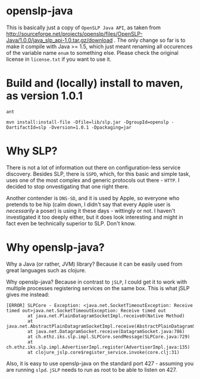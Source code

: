 openslp-java
============

This is basically just a copy of `OpenSLP Java API`, as taken from
http://sourceforge.net/projects/openslp/files/OpenSLP-Java/1.0.0/java_slp_api-1.0.tar.gz/download
. The only change so far is to make it compile with Java >= 1.5, which just meant renaming all occurences of the variable name `enum` to something else. Please check the original license in `license.txt` if you want to use it.

# Build and (locally) install to maven, as version 1.0.1 #

```
ant

mvn install:install-file -Dfile=lib/slp.jar -DgroupId=openslp -DartifactId=slp -Dversion=1.0.1 -Dpackaging=jar
```

# Why SLP? #

There is not a lot of information out there on configuration-less service discovery. Besides SLP, there is `SSPD`, which, for this basic and simple task, uses one of the most complex and generic protocols out there - `HTTP`. I decided to stop onvestigating that one right there.

Another contender is `DNS-SD`, and it is used by Apple, so everyone who pretends to be hip (calm down, I didn't say that every Apple user is *necessarily* a poser) is using it these days - wittingly or not. I haven't investigated it too deeply either, but it does look interesting and might in fact even be technically superior to SLP. Don't know.

# Why openslp-java? #

Why a Java (or rather, JVM) library? Because it can be easily used from great languages such as clojure.

Why openslp-java? Because in contrast to `jSLP`, I could get it to work with multiple processes registering services on the same box. This is what jSLP gives me instead:

```
[ERROR] SLPCore - Exception: <java.net.SocketTimeoutException: Receive timed out>java.net.SocketTimeoutException: Receive timed out
        at java.net.PlainDatagramSocketImpl.receive0(Native Method)
        at java.net.AbstractPlainDatagramSocketImpl.receive(AbstractPlainDatagramSocketImpl.java:145)
        at java.net.DatagramSocket.receive(DatagramSocket.java:786)
        at ch.ethz.iks.slp.impl.SLPCore.sendMessage(SLPCore.java:729)
        at ch.ethz.iks.slp.impl.AdvertiserImpl.register(AdvertiserImpl.java:135)
        at clojure_jslp.core$register_service.invoke(core.clj:31)
```

Also, it is easy to use openslp-java on the standard port 427 - assuming you are running `slpd`. `jSLP` needs to run as root to be able to listen on 427.
